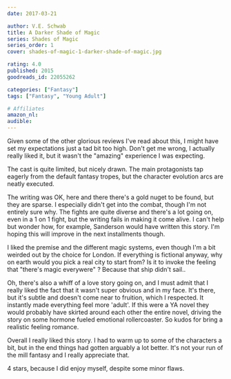 ```yaml
---
date: 2017-03-21

author: V.E. Schwab
title: A Darker Shade of Magic
series: Shades of Magic
series_order: 1
cover: shades-of-magic-1-darker-shade-of-magic.jpg

rating: 4.0
published: 2015
goodreads_id: 22055262

categories: ["Fantasy"]
tags: ["Fantasy", "Young Adult"]

# Affiliates
amazon_nl: 
audible: 
---
```


Given some of the other glorious reviews I've read about this, I might have set my expectations just a tad bit too high. Don't get me wrong, I actually really liked it, but it wasn't the "amazing" experience I was expecting.

<!--more-->

The cast is quite limited, but nicely drawn. The main protagonists tap eagerly from the default fantasy tropes, but the character evolution arcs are neatly executed.

The writing was OK, here and there there's a gold nuget to be found, but they are sparse. I especially didn't get into the combat, though I'm not entirely sure why. The fights are quite diverse and there's a lot going on, even in a 1 on 1 fight, but the writing fails in making it come alive. I can't help but wonder how, for example, Sanderson would have written this story. I'm hoping this will improve in the next installments though.

I liked the premise and the different magic systems, even though I'm a bit weirded out by the choice for London. If everything is fictional anyway, why on earth would you pick a real city to start from? Is it to invoke the feeling that "there's magic everywere" ? Because that ship didn't sail..

Oh, there's also a whiff of a love story going on, and I must admit that I really liked the fact that it wasn't super obvious and in my face. It's there, but it's subtle and doesn't come near to fruition, which I respected. It instantly made everything feel more 'adult'. If this were a YA novel they would probably have skirted around each other the entire novel, driving the story on some hormone fueled emotional rollercoaster. So kudos for bring a realistic feeling romance.

Overall I really liked this story. I had to warm up to some of the characters a bit, but in the end things had gotten arguably a lot better. It's not your run of the mill fantasy and I really appreciate that.

4 stars, because I did enjoy myself, despite some minor flaws.
